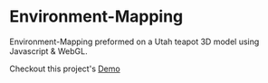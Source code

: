 # Environment-Mapping
Environment-Mapping preformed on a Utah teapot 3D model using Javascript &amp; WebGL.

Checkout this project's [Demo](https://sidiqj.github.io/teapot.html#work)
